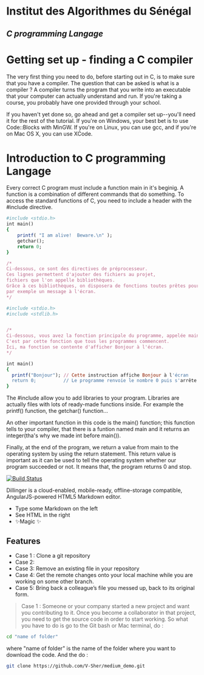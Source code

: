 
# Institut des Algorithmes du Sénégal
## _C programming Langage_

# Getting set up - finding a C compiler

The very first thing you need to do, before starting out in C, is to make sure that you have a compiler. The question that can be asked is what is a compiler ?
A compiler turns the program that you write into an executable that your computer can actually understand and run. If you're taking a course, you probably have one provided through your school.

If you haven't yet done so, go ahead and get a compiler set up--you'll need it for the rest of the tutorial. If you're on Windows, your best bet is to use Code::Blocks with MinGW. If you're on Linux, you can use gcc, and if you're on Mac OS X, you can use XCode.

# Introduction to C programming Langage

Every correct C program must include a function main in it's beginig. A function is a combination of different commands that do something.
To access the standard functions of C, you need to include a header with the #include directive. 

```ruby
#include <stdio.h>
int main()
{
    printf( "I am alive!  Beware.\n" );
    getchar();
    return 0;
}
```

```ruby
/*
Ci-dessous, ce sont des directives de préprocesseur.
Ces lignes permettent d'ajouter des fichiers au projet, 
fichiers que l'on appelle bibliothèques.
Grâce à ces bibliothèques, on disposera de fonctions toutes prêtes pour afficher
par exemple un message à l'écran.
*/

#include <stdio.h>
#include <stdlib.h>


/*
Ci-dessous, vous avez la fonction principale du programme, appelée main.
C'est par cette fonction que tous les programmes commencent.
Ici, ma fonction se contente d'afficher Bonjour à l'écran.
*/

int main()
{
  printf("Bonjour"); // Cette instruction affiche Bonjour à l'écran
  return 0;          // Le programme renvoie le nombre 0 puis s'arrête
}
```
The #include allow you to add libraries to your program. Libraries are actually files with lots of ready-made functions inside. For example the printf() function, the getchar() function...

An other important function in this code is the main() function; this function tells to your compiler, that there is a funtion named main and it returns an integer(tha's why we made int before main()).

Finally, at the end of the program, we return a value from main to the operating system by using the return statement. This return value is important as it can be used to tell the operating system whether our program succeeded or not. It means that, the program returns 0 and stop.





[![Build Status](https://travis-ci.org/joemccann/dillinger.svg?branch=master)](https://travis-ci.org/joemccann/dillinger)

Dillinger is a cloud-enabled, mobile-ready, offline-storage compatible,
AngularJS-powered HTML5 Markdown editor.

- Type some Markdown on the left
- See HTML in the right
- ✨Magic ✨

## Features

- Case 1 : Clone a git repository
- Case 2: 
- Case 3: Remove an existing file in your repository
- Case 4: Get the remote changes onto your local machine while you are working on some other branch.
- Case 5: Bring back a colleague’s file you messed up, back to its original form.



> Case 1 : Someone or your company started a new project and want you contributing to it. 
Once you become a collaborator in that project, you need to get the source code in order to start working. So what you have to do is go to the Git bash or Mac terminal, do :
```sh 
cd "name of folder"
```  
where "name of folder" is the name of the folder where you want to download the code. 
And the do :
```sh 
git clone https://github.com/V-Sher/medium_demo.git
```  
